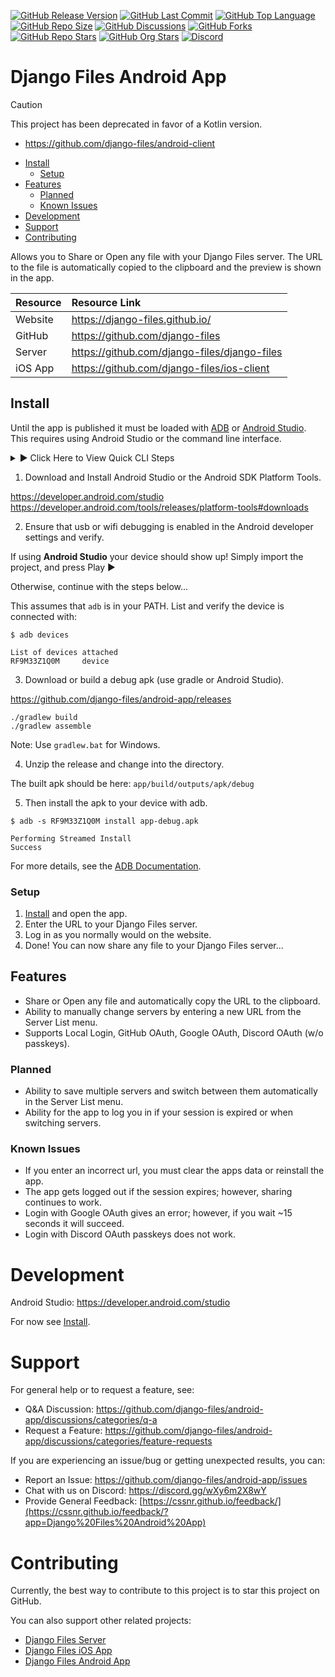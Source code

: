 [![GitHub Release Version](https://img.shields.io/github/v/release/django-files/android-app?logo=github)](https://github.com/django-files/android-app/releases/latest)
[![GitHub Last Commit](https://img.shields.io/github/last-commit/django-files/android-app?logo=github&label=updated)](https://github.com/django-files/android-app/graphs/commit-activity)
[![GitHub Top Language](https://img.shields.io/github/languages/top/django-files/android-app?logo=htmx)](https://github.com/django-files/android-app)
[![GitHub Repo Size](https://img.shields.io/github/repo-size/django-files/android-app?logo=bookstack&logoColor=white&label=repo%20size)](https://github.com/django-files/android-app)
[![GitHub Discussions](https://img.shields.io/github/discussions/django-files/android-app)](https://github.com/django-files/android-app/discussions)
[![GitHub Forks](https://img.shields.io/github/forks/django-files/android-app?style=flat&logo=github)](https://github.com/django-files/android-app/forks)
[![GitHub Repo Stars](https://img.shields.io/github/stars/django-files/android-app?style=flat&logo=github)](https://github.com/django-files/android-app/stargazers)
[![GitHub Org Stars](https://img.shields.io/github/stars/django-files?style=flat&logo=github&label=org%20stars)](https://django-files.github.io/)
[![Discord](https://img.shields.io/discord/899171661457293343?logo=discord&logoColor=white&label=discord&color=7289da)](https://discord.gg/wXy6m2X8wY)

# Django Files Android App

> [!CAUTION]
> This project has been deprecated in favor of a Kotlin version.
>
> - https://github.com/django-files/android-client

- [Install](#Install)
  - [Setup](#Setup)
- [Features](#Features)
  - [Planned](#Planned)
  - [Known Issues](#Known-Issues)
- [Development](#Development)
- [Support](#Support)
- [Contributing](#Contributing)

Allows you to Share or Open any file with your Django Files server.
The URL to the file is automatically copied to the clipboard and the preview is shown in the app.

| Resource | Resource&nbsp;Link                           |
| -------- | :------------------------------------------- |
| Website  | https://django-files.github.io/              |
| GitHub   | https://github.com/django-files              |
| Server   | https://github.com/django-files/django-files |
| iOS App  | https://github.com/django-files/ios-client   |

## Install

Until the app is published it must be loaded with [ADB](https://developer.android.com/tools/adb) or [Android Studio](https://developer.android.com/studio).  
This requires using Android Studio or the command line interface.

<details><summary>▶️ Click Here to View Quick CLI Steps</summary>

```shell
$ which adb
C:\Users\Shane\Android\sdk\platform-tools\adb.EXE

$ adb devices
List of devices attached
RF9M33Z1Q0M     device

$ wget https://github.com/django-files/android-app/releases/latest/download/app-debug.apk

$ ls
app-debug.apk

$ adb -s RF9M33Z1Q0M install app-debug.apk
Performing Streamed Install
Success
```

See below for more details...

</details>

1. Download and Install Android Studio or the Android SDK Platform Tools.

https://developer.android.com/studio  
https://developer.android.com/tools/releases/platform-tools#downloads

2. Ensure that usb or wifi debugging is enabled in the Android developer settings and verify.

If using **Android Studio** your device should show up! Simply import the project, and press Play ▶️

Otherwise, continue with the steps below...

This assumes that `adb` is in your PATH. List and verify the device is connected with:

```shell
$ adb devices

List of devices attached
RF9M33Z1Q0M     device
```

3. Download or build a debug apk (use gradle or Android Studio).

https://github.com/django-files/android-app/releases

```shell
./gradlew build
./gradlew assemble
```

Note: Use `gradlew.bat` for Windows.

4. Unzip the release and change into the directory.

The built apk should be here: `app/build/outputs/apk/debug`

5. Then install the apk to your device with adb.

```shell
$ adb -s RF9M33Z1Q0M install app-debug.apk

Performing Streamed Install
Success
```

For more details, see the [ADB Documentation](https://developer.android.com/tools/adb#move).

### Setup

1. [Install](#Install) and open the app.
2. Enter the URL to your Django Files server.
3. Log in as you normally would on the website.
4. Done! You can now share any file to your Django Files server...

## Features

- Share or Open any file and automatically copy the URL to the clipboard.
- Ability to manually change servers by entering a new URL from the Server List menu.
- Supports Local Login, GitHub OAuth, Google OAuth, Discord OAuth (w/o passkeys).

### Planned

- Ability to save multiple servers and switch between them automatically in the Server List menu.
- Ability for the app to log you in if your session is expired or when switching servers.

### Known Issues

- If you enter an incorrect url, you must clear the apps data or reinstall the app.
- The app gets logged out if the session expires; however, sharing continues to work.
- Login with Google OAuth gives an error; however, if you wait ~15 seconds it will succeed.
- Login with Discord OAuth passkeys does not work.

# Development

Android Studio: https://developer.android.com/studio

For now see [Install](#Install).

# Support

For general help or to request a feature, see:

- Q&A Discussion: https://github.com/django-files/android-app/discussions/categories/q-a
- Request a Feature: https://github.com/django-files/android-app/discussions/categories/feature-requests

If you are experiencing an issue/bug or getting unexpected results, you can:

- Report an Issue: https://github.com/django-files/android-app/issues
- Chat with us on Discord: https://discord.gg/wXy6m2X8wY
- Provide General Feedback: [https://cssnr.github.io/feedback/](https://cssnr.github.io/feedback/?app=Django%20Files%20Android%20App)

# Contributing

Currently, the best way to contribute to this project is to star this project on GitHub.

You can also support other related projects:

- [Django Files Server](https://github.com/django-files/django-files)
- [Django Files iOS App](https://github.com/django-files/ios-client)
- [Django Files Android App](https://github.com/django-files/django-files)
